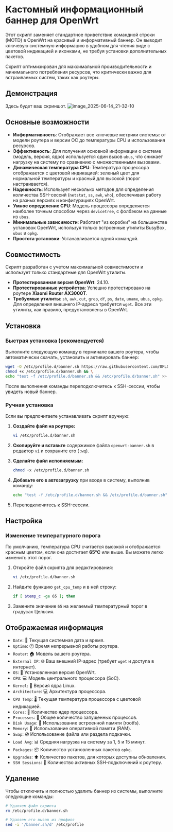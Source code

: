 # Кастомный информационный баннер для OpenWrt

Этот скрипт заменяет стандартное приветствие командной строки (MOTD) в OpenWrt на красивый и информативный баннер. Он выводит ключевую системную информацию в удобном для чтения виде с цветовой индикацией и иконками, не требуя установки дополнительных пакетов.

Скрипт оптимизирован для максимальной производительности и минимального потребления ресурсов, что критически важно для встраиваемых систем, таких как роутеры.

## Демонстрация

Здесь будет ваш скриншот.
![image_2025-06-14_21-32-10](https://github.com/user-attachments/assets/093bb28e-bf52-4ebc-b6e3-0c9c3da24bbe)

## Основные возможности

-   **Информативность**: Отображает все ключевые метрики системы: от модели роутера и версии ОС до температуры CPU и использования ресурсов.
-   **Эффективность**: Для получения основной информации о системе (модель, версия, ядро) используется один вызов `ubus`, что снижает нагрузку на систему по сравнению с множественными вызовами.
-   **Динамическая температура CPU**: Температура процессора отображается с цветовой индикацией: зеленый цвет для нормальной температуры и красный для высокой (порог настраивается).
-   **Надежность**: Использует несколько методов для определения количества SSH-сессий (`netstat`, `ss`, `awk`, `who`), обеспечивая работу на разных версиях и конфигурациях OpenWrt.
-   **Умное определение CPU**: Модель процессора определяется наиболее точным способом через `devicetree`, с фолбэком на данные из `ubus`.
-   **Минимальные зависимости**: Работает "из коробки" на большинстве установок OpenWrt, используя только встроенные утилиты BusyBox, `ubus` и `opkg`.
-   **Простота установки**: Устанавливается одной командой.

## Совместимость

Скрипт разработан с учетом максимальной совместимости и использует только стандартные для OpenWrt утилиты.

-   **Протестированная версия OpenWrt**: 24.10.
-   **Протестированные устройства**: Успешно протестировано на роутере **Xiaomi Router AX3000T**.
-   **Требуемые утилиты**: `sh`, `awk`, `cut`, `grep`, `df`, `ps`, `date`, `uname`, `ubus`, `opkg`. Для определения внешнего IP-адреса требуется `wget`. Все эти утилиты, как правило, предустановлены в OpenWrt.

## Установка

### Быстрая установка (рекомендуется)

Выполните следующую команду в терминале вашего роутера, чтобы автоматически скачать, установить и активировать баннер:

```bash
wget -O /etc/profile.d/banner.sh https://raw.githubusercontent.com/0FL01/OpenWrt-fetch/main/openwrt-banner.sh && \
chmod +x /etc/profile.d/banner.sh && \
echo "test -f /etc/profile.d/banner.sh && /etc/profile.d/banner.sh" >> /etc/profile
```
После выполнения команды переподключитесь к SSH-сессии, чтобы увидеть новый баннер.

### Ручная установка

Если вы предпочитаете устанавливать скрипт вручную:

1.  **Создайте файл на роутере:**
    ```bash
    vi /etc/profile.d/banner.sh
    ```

2.  **Скопируйте и вставьте** содержимое файла `openwrt-banner.sh` в редактор `vi` и сохраните его (`:wq`).

3.  **Сделайте файл исполняемым:**
    ```bash
    chmod +x /etc/profile.d/banner.sh
    ```

4.  **Добавьте его в автозагрузку** при входе в систему, выполнив команду:
    ```bash
    echo "test -f /etc/profile.d/banner.sh && /etc/profile.d/banner.sh" >> /etc/profile
    ```

5.  Переподключитесь к SSH-сессии.

## Настройка

### Изменение температурного порога

По умолчанию, температура CPU считается высокой и отображается красным цветом, если она достигает **65°C** или выше. Вы можете легко изменить этот порог.

1.  Откройте файл скрипта для редактирования:
    ```bash
    vi /etc/profile.d/banner.sh
    ```

2.  Найдите функцию `get_cpu_temp` и в ней строку:
    ```sh
    if [ $temp_c -ge 65 ]; then
    ```

3.  Замените значение `65` на желаемый температурный порог в градусах Цельсия.

## Отображаемая информация

-   `Date`: 📅 Текущая системная дата и время.
-   `Uptime`: 🕐 Время непрерывной работы роутера.
-   `Router`: 🏠 Модель вашего роутера.
-   `External IP`: 🌐 Ваш внешний IP-адрес (требует `wget` и доступа в интернет).
-   `OS`: 🐧 Установленная версия OpenWrt.
-   `CPU`: 💻 Модель центрального процессора (SoC).
-   `Kernel`: 🐧 Версия ядра Linux.
-   `Architecture`: 💻 Архитектура процессора.
-   `CPU Temp`: 🌡️ Текущая температура процессора с цветовой индикацией.
-   `Cores`: 🔴 Количество ядер процессора.
-   `Processes`: 🔴 Общее количество запущенных процессов.
-   `Disk Usage`: 💾 Использование встроенной памяти (rootfs).
-   `Memory`: 🧠 Использование оперативной памяти (RAM).
-   `Swap`: 💿 Использование файла или раздела подкачки.
-   `Load Avg`: 📊 Средняя нагрузка на систему за 1, 5 и 15 минут.
-   `Packages`: 📦 Количество установленных пакетов `opkg`.
-   `Upgrades`: ⬆️ Количество пакетов, для которых доступны обновления.
-   `SSH Sessions`: 🔗 Количество активных SSH-подключений к роутеру.

## Удаление

Чтобы отключить и полностью удалить баннер из системы, выполните следующие команды:

```bash
# Удаляем файл скрипта
rm /etc/profile.d/banner.sh

# Удаляем его вызов из профиля
sed -i '/banner.sh/d' /etc/profile
```
